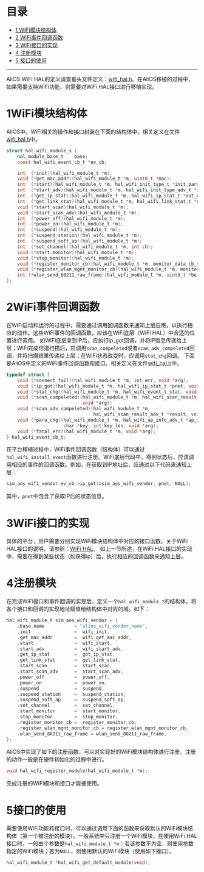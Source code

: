 # 目录
  * [1 WiFi模块结构体](#1WiFi模块结构体)
  * [2 WiFi事件回调函数](#2WiFi事件回调函数)
  * [3 WiFi接口的实现](#3WiFi接口的实现)
  * [4 注册模块](#4注册模块)
  * [5 接口的使用](#5接口的使用)
---

AliOS WiFi HAL的定义请查看头文件定义：[wifi_hal.h](AliOS/include/hal/wifi.h)。在AliOS移植的过程中，如果需要支持WiFi功能，则需要对WiFi HAL接口进行移植实现。

# 1WiFi模块结构体
AliOS中，WiFi相关的操作和接口封装在下面的结构体中，相关定义在文件[wifi_hal.h](AliOS/include/hal/wifi.h)中。
  ```c
  struct hal_wifi_module_s {
      hal_module_base_t    base;
      const hal_wifi_event_cb_t *ev_cb;

      int  (*init)(hal_wifi_module_t *m);
      void (*get_mac_addr)(hal_wifi_module_t *m, uint8_t *mac);
      int  (*start)(hal_wifi_module_t *m, hal_wifi_init_type_t *init_para);
      int  (*start_adv)(hal_wifi_module_t *m, hal_wifi_init_type_adv_t *init_para_adv);
      int  (*get_ip_stat)(hal_wifi_module_t *m, hal_wifi_ip_stat_t *out_net_para, hal_wifi_type_t wifi_type);
      int  (*get_link_stat)(hal_wifi_module_t *m, hal_wifi_link_stat_t *out_stat);
      void (*start_scan)(hal_wifi_module_t *m);
      void (*start_scan_adv)(hal_wifi_module_t *m);
      int  (*power_off)(hal_wifi_module_t *m);
      int  (*power_on)(hal_wifi_module_t *m);
      int  (*suspend)(hal_wifi_module_t *m);
      int  (*suspend_station)(hal_wifi_module_t *m);
      int  (*suspend_soft_ap)(hal_wifi_module_t *m);
      int  (*set_channel)(hal_wifi_module_t *m, int ch);
      void (*start_monitor)(hal_wifi_module_t *m);
      void (*stop_monitor)(hal_wifi_module_t *m);
      void (*register_monitor_cb)(hal_wifi_module_t *m, monitor_data_cb_t fn);
      void (*register_wlan_mgnt_monitor_cb)(hal_wifi_module_t *m, monitor_data_cb_t fn);
      int (*wlan_send_80211_raw_frame)(hal_wifi_module_t *m, uint8_t *buf, int len);
  };
  ```

# 2WiFi事件回调函数
在WiFi启动和运行的过程中，需要通过调用回调函数来通知上层应用，以执行相应的动作。这些WiFi事件的回调函数，应该在WiFi底层（WiFi HAL）中合适的位置进行调用。
如WiFi底层拿到IP后，应执行ip_got回调，并将IP信息传递给上层；WiFi完成信道扫描后，应调用`scan_compeleted`或者`scan_adv_compeleted`回调，并将扫描结果传递给上层；在WiFi状态改变时，应调用`stat_chg`回调。
下面是AliOS中定义的WiFi事件回调函数和接口，相关定义在文件[wifi_hal.h](AliOS/include/hal/wifi.h)中。
```c
typedef struct {
    void (*connect_fail)(hal_wifi_module_t *m, int err, void *arg);
    void (*ip_got)(hal_wifi_module_t *m, hal_wifi_ip_stat_t *pnet, void *arg);
    void (*stat_chg)(hal_wifi_module_t *m, hal_wifi_event_t stat, void *arg);
    void (*scan_compeleted)(hal_wifi_module_t *m, hal_wifi_scan_result_t *result,
                            void *arg);
    void (*scan_adv_compeleted)(hal_wifi_module_t *m,
                                hal_wifi_scan_result_adv_t *result, void *arg);
    void (*para_chg)(hal_wifi_module_t *m, hal_wifi_ap_info_adv_t *ap_info,
                     char *key, int key_len, void *arg);
    void (*fatal_err)(hal_wifi_module_t *m, void *arg);
} hal_wifi_event_cb_t;
```

在平台移植过程中，WiFi事件回调函数（结构体）可以通过`hal_wifi_install_event`函数进行注册。WiFi底层代码中，得到状态后，应该调用相应的事件的回调函数。例如，在获取到IP地址后，应通过以下代码来通知上层：
```c
sim_aos_wifi_vendor.ev_cb->ip_got(&sim_aos_wifi_vendor, pnet, NULL);
```
其中，`pnet`中包含了获取IP后的状态信息。

# 3WiFi接口的实现
具体的平台，用户需要分别实现WiFi模块结构体中对应的接口函数。关于WiFi HAL接口的说明，请参照：[WiFi HAL](https://github.com/alibaba/AliOS/wiki/AliOS-API-HAL-WIFI-Guide)。
如上一节所述，在WiFi HAL接口的实现中，需要在得到某些状态（如获得ip）后，执行相应的回调函数来通知上层。

# 4注册模块
在完成WiFi接口和事件回调的实现后，定义一个`hal_wifi_module_t`的结构体，将各个接口和回调的实现地址赋值给结构体中对应的域。如下：
  ```c
  hal_wifi_module_t sim_aos_wifi_vendor = {
      .base.name           = "alios_wifi_vender_name",
      .init                =  wifi_init,
      .get_mac_addr        =  wifi_get_mac_addr,
      .start               =  wifi_start,
      .start_adv           =  wifi_start_adv,
      .get_ip_stat         =  get_ip_stat,
      .get_link_stat       =  get_link_stat,
      .start_scan          =  start_scan,
      .start_scan_adv      =  start_scan_adv,
      .power_off           =  power_off,
      .power_on            =  power_on,
      .suspend             =  suspend,
      .suspend_station     =  suspend_station,
      .suspend_soft_ap     =  suspend_soft_ap,
      .set_channel         =  set_channel,
      .start_monitor       =  start_monitor,
      .stop_monitor        =  stop_monitor,
      .register_monitor_cb =  register_monitor_cb,
      .register_wlan_mgnt_monitor_cb = register_wlan_mgnt_monitor_cb,
      .wlan_send_80211_raw_frame = wlan_send_80211_raw_frame,
  };
  ```
AliOS中实现了如下的注册函数，可以对实现好的WiFi模块结构体进行注册。注册的动作一般是在硬件初始化的过程中进行。
  ```c
  void hal_wifi_register_module(hal_wifi_module_t *m);
  ```
完成注册的WiFi模块和接口才能被使用。

# 5接口的使用
需要使用WiFi功能和接口时，可以通过调用下面的函数来获取默认的WiFi模块结构体（第一个被注册的模块）。一般系统中只注册一个WiFi模块，在使用WiFi HAL接口时，一般由个参数是`hal_wifi_module_t *m`：若该参数不为空，则使用参数指定的WiFi模块；若为`NULL`，则使用默认的WiFi模块（使用如下接口）。
  ```c
  hal_wifi_module_t *hal_wifi_get_default_module(void);
  ```